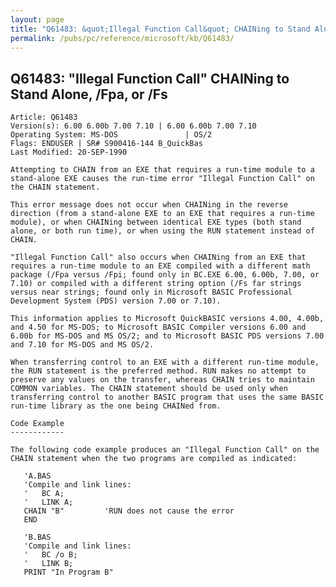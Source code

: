 ```yaml
---
layout: page
title: "Q61483: &quot;Illegal Function Call&quot; CHAINing to Stand Alone, /Fpa, or /Fs"
permalink: /pubs/pc/reference/microsoft/kb/Q61483/
---
```


## Q61483: &quot;Illegal Function Call&quot; CHAINing to Stand Alone, /Fpa, or /Fs

	Article: Q61483
	Version(s): 6.00 6.00b 7.00 7.10 | 6.00 6.00b 7.00 7.10
	Operating System: MS-DOS               | OS/2
	Flags: ENDUSER | SR# S900416-144 B_QuickBas
	Last Modified: 20-SEP-1990
	
	Attempting to CHAIN from an EXE that requires a run-time module to a
	stand-alone EXE causes the run-time error "Illegal Function Call" on
	the CHAIN statement.
	
	This error message does not occur when CHAINing in the reverse
	direction (from a stand-alone EXE to an EXE that requires a run-time
	module), or when CHAINing between identical EXE types (both stand
	alone, or both run time), or when using the RUN statement instead of
	CHAIN.
	
	"Illegal Function Call" also occurs when CHAINing from an EXE that
	requires a run-time module to an EXE compiled with a different math
	package (/Fpa versus /Fpi; found only in BC.EXE 6.00, 6.00b, 7.00, or
	7.10) or compiled with a different string option (/Fs far strings
	versus near strings; found only in Microsoft BASIC Professional
	Development System (PDS) version 7.00 or 7.10).
	
	This information applies to Microsoft QuickBASIC versions 4.00, 4.00b,
	and 4.50 for MS-DOS; to Microsoft BASIC Compiler versions 6.00 and
	6.00b for MS-DOS and MS OS/2; and to Microsoft BASIC PDS versions 7.00
	and 7.10 for MS-DOS and MS OS/2.
	
	When transferring control to an EXE with a different run-time module,
	the RUN statement is the preferred method. RUN makes no attempt to
	preserve any values on the transfer, whereas CHAIN tries to maintain
	COMMON variables. The CHAIN statement should be used only when
	transferring control to another BASIC program that uses the same BASIC
	run-time library as the one being CHAINed from.
	
	Code Example
	------------
	
	The following code example produces an "Illegal Function Call" on the
	CHAIN statement when the two programs are compiled as indicated:
	
	   'A.BAS
	   'Compile and link lines:
	   '   BC A;
	   '   LINK A;
	   CHAIN "B"         'RUN does not cause the error
	   END
	
	   'B.BAS
	   'Compile and link lines:
	   '   BC /o B;
	   '   LINK B;
	   PRINT "In Program B"
